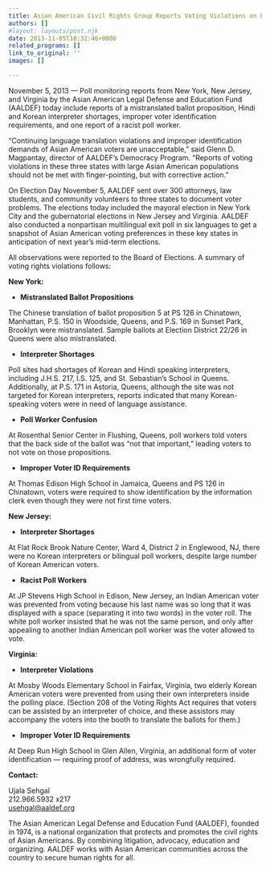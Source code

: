 ```yaml
---
title: Asian American Civil Rights Group Reports Voting Violations on Election Day
authors: []
#layout: layouts/post.njk
date: 2013-11-05T18:32:46+0000
related_programs: []
link_to_original: ''
images: []

---
```

November 5, 2013 — Poll monitoring reports from New York, New Jersey, and Virginia by the Asian American Legal Defense and Education Fund (AALDEF) today include reports of a mistranslated ballot proposition, Hindi and Korean interpreter shortages, improper voter identification requirements, and one report of a racist poll worker.

“Continuing language translation violations and improper identification demands of Asian American voters are unacceptable,” said Glenn D. Magpantay, director of AALDEF’s Democracy Program. “Reports of voting violations in these three states with large Asian American populations should not be met with finger-pointing, but with corrective action.”

On Election Day November 5, AALDEF sent over 300 attorneys, law students, and community volunteers to three states to document voter problems. The elections today included the mayoral election in New York City and the gubernatorial elections in New Jersey and Virginia. AALDEF also conducted a nonpartisan multilingual exit poll in six languages to get a snapshot of Asian American voting preferences in these key states in anticipation of next year’s mid-term elections.

All observations were reported to the Board of Elections.  A summary of voting rights violations follows:

**New York:**

* **Mistranslated Ballot Propositions**

The Chinese translation of ballot proposition 5 at PS 126 in Chinatown, Manhattan, P.S. 150 in Woodside, Queens, and P.S. 169 in Sunset Park, Brooklyn were mistranslated. Sample ballots at Election District 22/26 in Queens were also mistranslated.

* **Interpreter Shortages**

Poll sites had shortages of Korean and Hindi speaking interpreters, including J.H.S. 217, I.S. 125, and St. Sebastian’s School in Queens. Additionally, at P.S. 171 in Astoria, Queens, although the site was not targeted for Korean interpreters, reports indicated that many Korean-speaking voters were in need of language assistance.

* **Poll Worker Confusion**

At Rosenthal Senior Center in Flushing, Queens, poll workers told voters that the back side of the ballot was “not that important,” leading voters to not vote on those propositions.

* **Improper Voter ID Requirements**

At Thomas Edison High School in Jamaica, Queens and PS 126 in Chinatown, voters were required to show identification by the information clerk even though they were not first time voters.

**New Jersey:**

* **Interpreter Shortages**

At Flat Rock Brook Nature Center, Ward 4, District 2 in Englewood, NJ, there were no Korean interpreters or bilingual poll workers, despite large number of Korean American voters.

* **Racist Poll Workers**

At JP Stevens High School in Edison, New Jersey, an Indian American voter was prevented from voting because his last name was so long that it was displayed with a space (separating it into two words) in the voter roll. The white poll worker insisted that he was not the same person, and only after appealing to another Indian American poll worker was the voter allowed to vote.

**Virginia:**

* **Interpreter Violations**

At Mosby Woods Elementary School in Fairfax, Virginia, two elderly Korean American voters were prevented from using their own interpreters inside the polling place. (Section 208 of the Voting Rights Act requires that voters can be assisted by an interpreter of choice, and these assistors may accompany the voters into the booth to translate the ballots for them.)

* **Improper Voter ID Requirements**

At Deep Run High School in Glen Allen, Virginia, an additional form of voter identification — requiring proof of address, was wrongfully required.

**Contact:**

Ujala Sehgal  
212\.966.5932 x217  
usehgal@aaldef.org

The Asian American Legal Defense and Education Fund (AALDEF), founded in 1974, is a national organization that protects and promotes the civil rights of Asian Americans. By combining litigation, advocacy, education and organizing. AALDEF works with Asian American communities across the country to secure human rights for all.